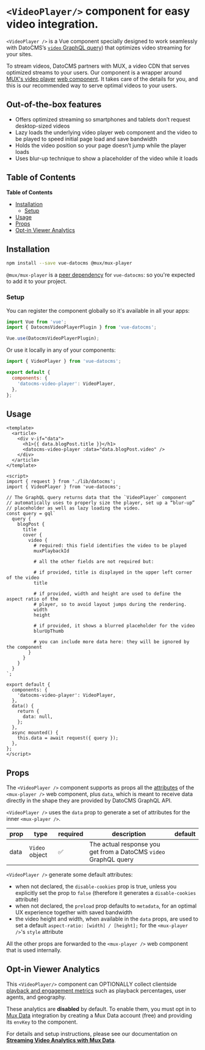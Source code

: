 # `<VideoPlayer/>` component for easy video integration.

`<VideoPlayer />` is a Vue component specially designed to work seamlessly with
DatoCMS’s [`video` GraphQL query][q]) that optimizes video streaming for your
sites.

[q]: https://www.datocms.com/docs/content-delivery-api/images-and-videos#videos

To stream videos, DatoCMS partners with MUX, a video CDN that serves optimized
streams to your users. Our component is a wrapper around 
[MUX's video player][mvp] [web component][wc]. It takes care of the details for you, and this
is our recommended way to serve optimal videos to your users.

[mvp]: https://github.com/muxinc/elements/blob/main/packages/mux-player/README.md
[wc]: https://developer.mozilla.org/en-US/docs/Web/API/Web_components

## Out-of-the-box features

- Offers optimized streaming so smartphones and tablets don’t request desktop-sized videos
- Lazy loads the underlying video player web component and the video to be
  played to speed initial page load and save bandwidth
- Holds the video position so your page doesn’t jump while the player loads
- Uses blur-up technique to show a placeholder of the video while it loads

## Table of Contents

<!-- START doctoc generated TOC please keep comment here to allow auto update -->
<!-- DON'T EDIT THIS SECTION, INSTEAD RE-RUN doctoc TO UPDATE -->
**Table of Contents**

- [Installation](#installation)
  - [Setup](#setup)
- [Usage](#usage)
- [Props](#props)
- [Opt-in Viewer Analytics](#opt-in-viewer-analytics)

<!-- END doctoc generated TOC please keep comment here to allow auto update -->


## Installation

```sh
npm install --save vue-datocms @mux/mux-player
```

`@mux/mux-player` is a [peer dependency][pd] for `vue-datocms`: so you're
expected to add it to your project.

[pd]: https://docs.npmjs.com/cli/v10/configuring-npm/package-json#peerdependencies

### Setup

You can register the component globally so it's available in all your apps:

```js
import Vue from 'vue';
import { DatocmsVideoPlayerPlugin } from 'vue-datocms';

Vue.use(DatocmsVideoPlayerPlugin);
```

Or use it locally in any of your components:

```js
import { VideoPlayer } from 'vue-datocms';

export default {
  components: {
    'datocms-video-player': VideoPlayer,
  },
};
```

## Usage

```vue
<template>
  <article>
    <div v-if="data">
      <h1>{{ data.blogPost.title }}</h1>
      <datocms-video-player :data="data.blogPost.video" />
    </div>
  </article>
</template>

<script>
import { request } from './lib/datocms';
import { VideoPlayer } from 'vue-datocms';

// The GraphQL query returns data that the `VideoPlayer` component
// automatically uses to properly size the player, set up a “blur-up”
// placeholder as well as lazy loading the video.
const query = gql`
  query {
    blogPost {
      title
      cover {
        video {
          # required: this field identifies the video to be played
          muxPlaybackId

          # all the other fields are not required but:

          # if provided, title is displayed in the upper left corner of the video
          title

          # if provided, width and height are used to define the aspect ratio of the
          # player, so to avoid layout jumps during the rendering.
          width
          height

          # if provided, it shows a blurred placeholder for the video
          blurUpThumb

          # you can include more data here: they will be ignored by the component
        }
      }
    }
  }
`;

export default {
  components: {
    'datocms-video-player': VideoPlayer,
  },
  data() {
    return {
      data: null,
    };
  },
  async mounted() {
    this.data = await request({ query });
  },
};
</script>
```

## Props

The `<VideoPlayer />` component supports as props all the
[attributes][attributes] of the `<mux-player />` web component, plus `data`,
which is meant to receive data directly in the shape they are provided by
DatoCMS GraphQL API.

[attributes]: https://github.com/muxinc/elements/blob/main/packages/mux-player/REFERENCE.md

`<VideoPlayer />` uses the `data` prop to generate a set of attributes for the
inner `<mux-player />`.

| prop | type           | required           | description                                                      | default |
| ---- | -------------- | ------------------ | ---------------------------------------------------------------- | ------- |
| data | `Video` object | :white_check_mark: | The actual response you get from a DatoCMS `video` GraphQL query |         |

`<VideoPlayer />` generate some default attributes:

- when not declared, the `disable-cookies` prop is true, unless you explicitly
  set the prop to `false` (therefore it generates a `disable-cookies` attribute)
- when not declared, the `preload` prop defaults to `metadata`, for an optimal UX experience together with saved bandwidth
- the video height and width, when available in the `data` props, are used to
  set a default `aspect-ratio: [width] / [height];` for the `<mux-player />`'s
  `style` attribute

All the other props are forwarded to the `<mux-player />` web component that is used internally.

## Opt-in Viewer Analytics

This `<VideoPlayer/>` component can OPTIONALLY collect clientside [playback and engagement metrics](https://www.mux.com/data#TechSpecs) such as playback percentages, user agents, and geography.

These analytics are **disabled** by default. To enable them, you must opt in to [Mux Data](https://www.mux.com/data) integration by creating a Mux Data account (free) and providing its `envKey` to the component.

For details and setup instructions, please see our documentation on **[Streaming Video Analytics with Mux Data](https://www.datocms.com/docs/streaming-videos/streaming-video-analytics-with-mux-data)**.